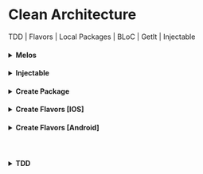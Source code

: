 # Clean Architecture

 TDD | Flavors | Local Packages | BLoC | GetIt | Injectable
 
<h4><details>
  <summary>  Melos  </summary>

    dart pub global activate melos 
    melos bootstrap
  (https://mediaum.com/flutter-community/managing-multi-package-flutter-projects-with-melos-c8ce96fa7c82)
</details></h4>


<h4><details>
  <summary>  Injectable  </summary>

    flutter pub run build_runner watch --delete-conflicting-outputs
    flutter pub run build_runner build --delete-conflicting-outputs
  (https://blog.logrocket.com/dependency-injection-flutter-using-getit-injectable/)
  (https://rodrigolmti.medium.com/flutter-di-a-true-love-story-1e5a5ae2ba2d)
</details></h4>


<h4><details>
  <summary>  Create Package  </summary>

    flutter create --template=package PACKAGENAME
  (https://blog.logrocket.com/how-to-create-dart-packages-for-flutter/)
  (https://medium.com/vijay-r/creating-local-package-in-flutter-9ea89c3b8361)
</details></h4>


<h4><details>
  <summary>  Create Flavors [IOS]  </summary>

    <-- Need to work with XCode -->
</details></h4>


<h4><details>
  <summary>  Create Flavors [Android]  </summary>

  -> android/app/build.gradle :
             
    <-- Add following lines inside android{} -->
      android {
        ...
        flavorDimensions "flavor-type"
        
        productFlavors {
        prod {
          dimension "flavor-type"
          applicationId "com.example.flutter_project"
          resValue "string", "app_name", "Clean Architecture"
        }
        beta {
          dimension "flavor-type"
          applicationId "com.example.flutter_project.beta"
          resValue "string", "app_name", "Clean Architecture.beta"
        }
        dev {
          dimension "flavor-type"
          applicationId "com.example.flutter_project.dev"
          resValue "string", "app_name", "Clean Architecture.dev"
        }
        mock {
          dimension "flavor-type"
          applicationId "com.example.flutter_project.mock"
          resValue "string", "app_name", "Clean Architecture.mock"
        }
      }
    }
  
    -> android/app/src :
  
      <-- Create the following files -->
  
        android/app/src/prod 
        
        android/app/src/beta
              
        android/app/src/dev
              
        android/app/src/mock
           
      <-- Copy the following file "android/app/src/main/res" -->
      
      <-- Paste the copied file to each file we've created -->
  
  ![View](assets/readme/run_config.png)
</details></h4>
  <br/>
<h4><details>
  <summary>  TDD  </summary>

  ![View](assets/readme/architecture.png)

</details></h4>


